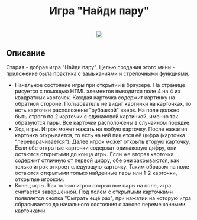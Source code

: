 <h1 align="center">Игра "Найди пару"<h1>
<p align="center">
  <img align="center" src="https://user-images.githubusercontent.com/99849325/174464613-c2e94a3c-255d-4b51-b5c2-3fa48c31f9c6.png"/></p>

## Описание

Старая - добрая игра "Найди пару". Целью создания этого мини - приложение была практика с замыканиями и стрелочными функциями. 
- Начальное состояние игры при открытии в браузере. На странице рисуется с помощью HTML элементов выводится поле 4 на 4 из квадратных карточек.
Каждая карточка содержит картинку на обратной стороне. Пользователь не видит картинки на карточках, то есть карточки расположены "рубашкой" вверх. 
На поле должно быть строго по 2 карточки с одинаковой картинкой, именно так образуются пары. Все карточки расположены в случайном порядке.
- Ход игры. Игрок может нажать на любую карточку. После нажатия карточка открывается, то есть на ней пишется её цифра (карточка "переворачивается").
 Далее игрок может открыть вторую карточку. Если обе открытые карточки содержат одинаковую цифру, они остаются открытыми до конца игры. 
Если же вторая карточка содержит отличную от первой цифру, обе они закрываются, как только игрок откроет следующую карточку.
 Таким образом на поле остаются открытыми только найденные пары или 1-2 карточки, открытые игроком.
- Конец игры. Как только игрок открыл все пары на поле, игра считается завершённой.
 Под полем с открытыми карточками появляется кнопка "Сыграть ещё раз", при нажатии на которую игра сбрасывается до начального состояния с заново перемешанными карточками.


